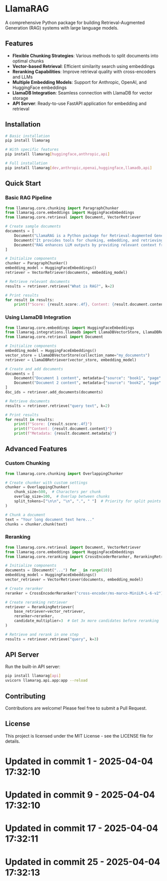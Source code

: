 # LlamaRAG

A comprehensive Python package for building Retrieval-Augmented Generation (RAG) systems with large language models.

## Features

- **Flexible Chunking Strategies**: Various methods to split documents into optimal chunks
- **Vector-based Retrieval**: Efficient similarity search using embeddings
- **Reranking Capabilities**: Improve retrieval quality with cross-encoders and LLMs
- **Multiple Embedding Models**: Support for Anthropic, OpenAI, and HuggingFace embeddings
- **LlamaDB Integration**: Seamless connection with LlamaDB for vector storage
- **API Server**: Ready-to-use FastAPI application for embedding and retrieval

## Installation

```bash
# Basic installation
pip install llamarag

# With specific features
pip install llamarag[huggingface,anthropic,api]

# Full installation
pip install llamarag[dev,anthropic,openai,huggingface,llamadb,api]
```

## Quick Start

### Basic RAG Pipeline

```python
from llamarag.core.chunking import ParagraphChunker
from llamarag.core.embeddings import HuggingFaceEmbeddings
from llamarag.core.retrieval import Document, VectorRetriever

# Create sample documents
documents = [
    Document("LlamaRAG is a Python package for Retrieval-Augmented Generation."),
    Document("It provides tools for chunking, embedding, and retrieving text."),
    Document("RAG enhances LLM outputs by providing relevant context from a knowledge base.")
]

# Initialize components
chunker = ParagraphChunker()
embedding_model = HuggingFaceEmbeddings()
retriever = VectorRetriever(documents, embedding_model)

# Retrieve relevant documents
results = retriever.retrieve("What is RAG?", k=2)

# Print results
for result in results:
    print(f"Score: {result.score:.4f}, Content: {result.document.content}")
```

### Using LlamaDB Integration

```python
from llamarag.core.embeddings import HuggingFaceEmbeddings
from llamarag.integrations.llamadb import LlamaDBVectorStore, LlamaDBRetriever
from llamarag.core.retrieval import Document

# Initialize components
embedding_model = HuggingFaceEmbeddings()
vector_store = LlamaDBVectorStore(collection_name="my_documents")
retriever = LlamaDBRetriever(vector_store, embedding_model)

# Create and add documents
documents = [
    Document("Document 1 content", metadata={"source": "book1", "page": 10}),
    Document("Document 2 content", metadata={"source": "book2", "page": 15})
]
doc_ids = retriever.add_documents(documents)

# Retrieve documents
results = retriever.retrieve("query text", k=2)

# Print results
for result in results:
    print(f"Score: {result.score:.4f}")
    print(f"Content: {result.document.content}")
    print(f"Metadata: {result.document.metadata}")
```

## Advanced Features

### Custom Chunking

```python
from llamarag.core.chunking import OverlappingChunker

# Create chunker with custom settings
chunker = OverlappingChunker(
    chunk_size=500,  # Characters per chunk
    overlap_size=100,  # Overlap between chunks
    split_tokens=["\n\n", "\n", ".", " "]  # Priority for split points
)

# Chunk a document
text = "Your long document text here..."
chunks = chunker.chunk(text)
```

### Reranking

```python
from llamarag.core.retrieval import Document, VectorRetriever
from llamarag.core.embeddings import HuggingFaceEmbeddings
from llamarag.core.reranking import CrossEncoderReranker, RerankingRetriever

# Initialize components
documents = [Document("...") for _ in range(10)]
embedding_model = HuggingFaceEmbeddings()
vector_retriever = VectorRetriever(documents, embedding_model)

# Create reranker
reranker = CrossEncoderReranker("cross-encoder/ms-marco-MiniLM-L-6-v2")

# Create reranking retriever
retriever = RerankingRetriever(
    base_retriever=vector_retriever,
    reranker=reranker,
    candidate_multiplier=3  # Get 3x more candidates before reranking
)

# Retrieve and rerank in one step
results = retriever.retrieve("query", k=3)
```

## API Server

Run the built-in API server:

```bash
pip install llamarag[api]
uvicorn llamarag.api.app:app --reload
```

## Contributing

Contributions are welcome! Please feel free to submit a Pull Request.

## License

This project is licensed under the MIT License - see the LICENSE file for details. 
# Updated in commit 1 - 2025-04-04 17:32:10

# Updated in commit 9 - 2025-04-04 17:32:10

# Updated in commit 17 - 2025-04-04 17:32:11

# Updated in commit 25 - 2025-04-04 17:32:13
